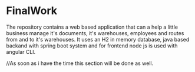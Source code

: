 # FinalWork

The repository contains a web based application that can a help a little business manage it's documents, it's warehouses, employees and routes from and to it's warehouses. It uses an H2 in memory database, java based backand with spring boot system and for frontend node js is used with angular CLI.

//As soon as i have the time this section will be done as well.
